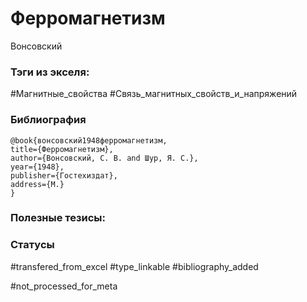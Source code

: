 # Ферромагнетизм

Вонсовский

### Тэги из экселя:
#Магнитные_свойства 
#Связь_магнитных_свойств_и_напряжений 

### Библиография
```
@book{вонсовский1948ферромагнетизм,
title={Ферромагнетизм},
author={Вонсовский, С. В. and Шур, Я. С.},
year={1948},
publisher={Гостехиздат},
address={М.}
}
```

### Полезные тезисы:

### Статусы
#transfered_from_excel 
#type_linkable
#bibliography_added

#not_processed_for_meta

